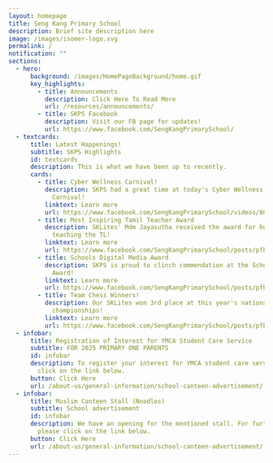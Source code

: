 ```yaml
---
layout: homepage
title: Seng Kang Primary School
description: Brief site description here
image: /images/isomer-logo.svg
permalink: /
notification: ""
sections:
  - hero:
      background: /images/HomePageBackground/home.gif
      key_highlights:
        - title: Announcements
          description: Click Here To Read More
          url: /resources/announcements/
        - title: SKPS Facebook
          description: Visit our FB page for updates!
          url: https://www.facebook.com/SengKangPrimarySchool/
  - textcards:
      title: Latest Happenings!
      subtitle: SKPS Highlights
      id: textcards
      description: This is what we have been up to recently.
      cards:
        - title: Cyber Wellness Carnival!
          description: SKPS had a great time at today's Cyber Wellness & Media Literacy
            Carnival!
          linktext: Learn more
          url: https://www.facebook.com/SengKangPrimarySchool/videos/808202718194491
        - title: Most Inspiring Tamil Teacher Award
          description: SKLites' Mdm Jayasutha received the award for her passion in
            teaching the TL!
          linktext: Learn more
          url: https://www.facebook.com/SengKangPrimarySchool/posts/pfbid0LWr9S64keSWuSGt2KQQpSJ8YSPdED9BJ1sh7p6PaQTooCiT8F33ozAGXHUqN316cl
        - title: Schools Digital Media Award
          description: SKPS is proud to clinch commendation at the Schools Digital Media
            Award!
          linktext: Learn more
          url: https://www.facebook.com/SengKangPrimarySchool/posts/pfbid027Z3Yjha4KMGUfwCTHrr6JoehxmJnqx44zdJqvjC8kH2Dr8jSUTmFGhz8KgzQXfs6l
        - title: Team Chess Winners!
          description: Our SKLites won 3rd place at this year's national chess
            championships!
          linktext: Learn more
          url: https://www.facebook.com/SengKangPrimarySchool/posts/pfbid028bSMRmwRhreDE2e7SRBkvtsSMBRDhqU8jQ47KC2iTM2mZeh6Ac5331nUpA8fTdbql
  - infobar:
      title: Registration of Interest for YMCA Student Care Service
      subtitle: FOR 2025 PRIMARY ONE PARENTS
      id: infobar
      description: To register your interest for YMCA student care service, please
        click on the link below.
      button: Click Here
      url: /about-us/general-information/school-canteen-advertisement/
  - infobar:
      title: Muslim Canteen Stall (Noodles)
      subtitle: School advertisement
      id: infobar
      description: We have an opening for the mentioned stall. For further details,
        please click on the link below.
      button: Click Here
      url: /about-us/general-information/school-canteen-advertisement/
---
```

